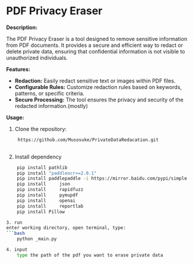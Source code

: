 # PDF Privacy Eraser

**Description:**

The PDF Privacy Eraser is a tool designed to remove sensitive information from PDF documents. It provides a secure and efficient way to redact or delete private data, ensuring that confidential information is not visible to unauthorized individuals.

**Features:**

- **Redaction:** 			Easily redact sensitive text or images within PDF files.
- **Configurable Rules:** 		Customize redaction rules based on keywords, patterns, or specific criteria.
- **Secure Processing:** 		The tool ensures the privacy and security of the redacted information.(mostly)

**Usage:**

1. Clone the repository:
   ```bash
	https://github.com/Musosuke/PrivateDataRedacation.git
	
2. Install dependency
```bash
	pip install pathlib
	pip install "paddleocr>=2.0.1"
	pip install paddlepaddle -i https://mirror.baidu.com/pypi/simple
	pip install 	json
	pip install 	rapidfuzz
	pip install 	pymupdf
	pip install 	openai
	pip install 	reportlab
	pip install Pillow

3. run
enter working directory, open terminal, type:
```bash
	python _main.py

4. input
	type the path of the pdf you want to erase private data
